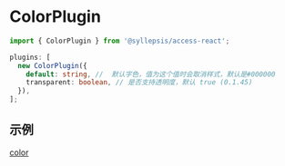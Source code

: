 # ColorPlugin <!-- {docsify-ignore-all} -->

```typescript
import { ColorPlugin } from '@syllepsis/access-react';

plugins: [
  new ColorPlugin({
    default: string, //  默认字色，值为这个值时会取消样式，默认是#000000
    transparent: boolean, // 是否支持透明度，默认 true (0.1.45)
  }),
];
```

## 示例

[color](https://codesandbox.io/embed/plugin-color-g18vz?hidenavigation=1 ':include :type=iframe width=100% height=500px')
